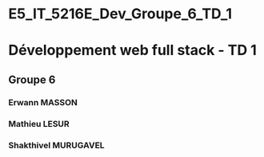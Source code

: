 # E5_IT_5216E_Dev_Groupe_6_TD_1

# Développement web full stack - TD 1

## Groupe 6
### Erwann MASSON
### Mathieu LESUR
### Shakthivel MURUGAVEL
